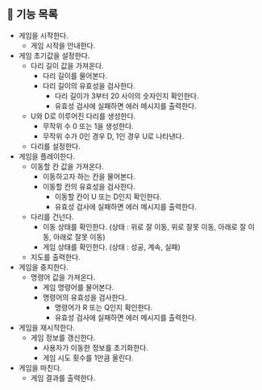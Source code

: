 ## 🎯 기능 목록

* 게임을 시작한다.
  * 게임 시작을 안내한다.
* 게임 초기값을 설정한다.
  * 다리 길이 값을 가져온다.
    * 다리 길이를 물어본다.
    * 다리 길이의 유효성을 검사한다.
      * 다리 길이가 3부터 20 사이의 숫자인지 확인한다.
      * 유효성 검사에 실패하면 에러 메시지를 출력한다.
  * U와 D로 이루어진 다리를 생성한다.
    * 무작위 수 0 또는 1을 생성한다.
    * 무작위 수가 0인 경우 D, 1인 경우 U로 나타낸다.
  * 다리를 설정한다.
* 게임을 플레이한다.
  * 이동할 칸 값을 가져온다.
    * 이동하고자 하는 칸을 물어본다.
    * 이동할 칸의 유효성을 검사한다.
      * 이동할 칸이 U 또는 D인지 확인한다.
      * 유효성 검사에 실패하면 에러 메시지를 출력한다.
  * 다리를 건넌다.
    * 이동 상태를 확인한다. (상태 : 위로 잘 이동, 위로 잘못 이동, 아래로 잘 이동, 아래로 잘못 이동)
    * 게임 상태를 확인한다. (상태 : 성공, 계속, 실패)
  * 지도를 출력한다.
* 게임을 중지한다.
  * 명령어 값을 가져온다.
    * 게임 명령어를 물어본다.
    * 명령어의 유효성을 검사한다.
      * 명령어가 R 또는 Q인지 확인한다.
      * 유효성 검사에 실패하면 에러 메시지를 출력한다.
* 게임을 재시작한다.
  * 게임 정보를 갱신한다.
    * 사용자가 이동한 정보를 초기화한다.
    * 게임 시도 횟수를 1만큼 올린다.
* 게임을 마친다.
  * 게임 결과를 출력한다.